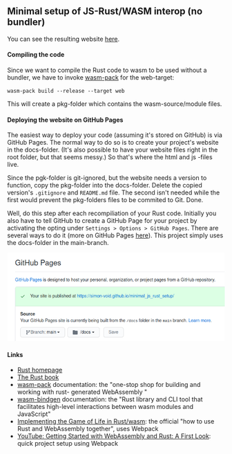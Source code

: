## Minimal setup of JS-Rust/WASM interop (no bundler)

You can see the resulting website [here](https://simon-void.github.io/minimal_js_rust_setup/).

#### Compiling the code

Since we want to compile the Rust code to wasm to be used without a bundler, we
have to invoke [wasm-pack](https://rustwasm.github.io/wasm-pack/installer/) for the web-target:
```
wasm-pack build --release --target web
```
This will create a pkg-folder which contains the wasm-source/module files.

#### Deploying the website on GitHub Pages

The easiest way to deploy your code (assuming it's stored on GitHub) is via GitHub Pages.
The normal way to do so is to create your project's website in the docs-folder.
(It's also possible to have your website files right in the root folder, but that seems messy.)
So that's where the html and js -files live.

Since the pgk-folder is git-ignored, but the website needs a version to function, copy the pkg-folder
into the docs-folder. Delete the copied version's `.gitignore` and `README.md` file. The second isn't needed
while the first would prevent the pkg-folders files to be commited to Git. Done. 

Well, do this step after each recompiliation of your Rust code.
Initially you also have to tell GitHub to create a GitHub Page for your project by
activating the opting under `Settings > Options > GitHub Pages`.
There are several ways to do it (more on GitHub Pages [here](https://pages.github.com/)).
This project simply uses the docs-folder in the main-branch.

![GitHub Pages configuration](./readme-files/GitHubPages-config.png)

#### Links

- [Rust homepage](https://www.rust-lang.org/)
- [The Rust book](https://doc.rust-lang.org/stable/book/)
- [wasm-pack](https://rustwasm.github.io/docs/wasm-pack/) documentation: the "one-stop shop for building and working with rust- generated WebAssembly "
- [wasm-bindgen](https://rustwasm.github.io/docs/wasm-bindgen/) documentation: the "Rust library and CLI tool that facilitates high-level interactions between wasm modules and JavaScript"
- [Implementing the Game of Life in Rust/wasm](https://rustwasm.github.io/docs/book/): the official "how to use Rust and WebAssembly together", uses Webpack
- [YouTube: Getting Started with WebAssembly and Rust: A First Look](https://www.youtube.com/watch?v=YHJjmsw_Sx0):  quick project setup using Webpack
